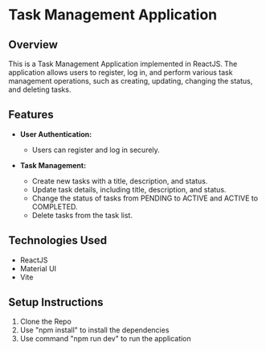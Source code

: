 # Task Management Application

## Overview

This is a Task Management Application implemented in ReactJS. The application allows users to register, log in, and perform various task management operations, such as creating, updating, changing the status, and deleting tasks.

## Features

- **User Authentication:**
  - Users can register and log in securely.

- **Task Management:**
  - Create new tasks with a title, description, and status.
  - Update task details, including title, description, and status.
  - Change the status of tasks from PENDING to ACTIVE and ACTIVE to COMPLETED.
  - Delete tasks from the task list.

## Technologies Used

- ReactJS
- Material UI
- Vite

## Setup Instructions
1. Clone the Repo
2. Use "npm install" to install the dependencies
3. Use command "npm run dev" to run the application
